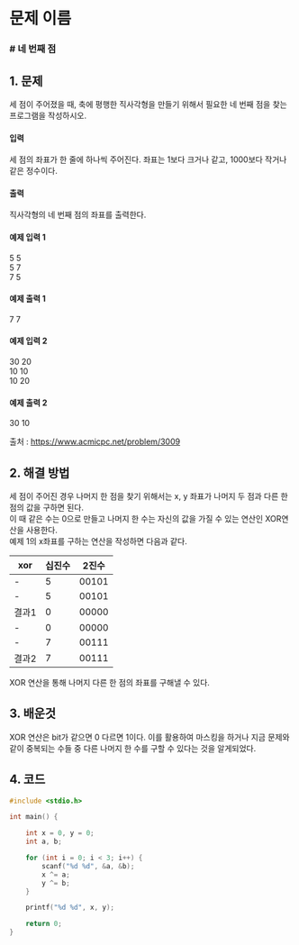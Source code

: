 # 문제 이름
### # 네 번째 점

## 1. 문제
세 점이 주어졌을 때, 축에 평행한 직사각형을 만들기 위해서 필요한 네 번째 점을 찾는 프로그램을 작성하시오.

#### 입력
세 점의 좌표가 한 줄에 하나씩 주어진다. 좌표는 1보다 크거나 같고, 1000보다 작거나 같은 정수이다.


#### 출력
직사각형의 네 번째 점의 좌표를 출력한다.

#### 예제 입력 1
5 5</br>
5 7</br>
7 5</br>

#### 예제 출력 1
7 7

#### 예제 입력 2
30 20</br>
10 10</br>
10 20</br>

#### 예제 출력 2
30 10

출처 : https://www.acmicpc.net/problem/3009

## 2. 해결 방법
세 점이 주어진 경우 나머지 한 점을 찾기 위해서는 x, y 좌표가 나머지 두 점과 다른 한 점의 값을 구하면 된다.</br>
이 때 같은 수는 0으로 만들고 나머지 한  수는 자신의 값을 가질 수 있는 연산인 XOR연산을 사용한다.</br>
예제 1의 x좌표를 구하는 연산을 작성하면 다음과 같다.</br>

xor | 십진수 | 2진수
--|--|--
-|5|00101
-|5|00101
결과1 |0|00000
-|0|00000
-|7|00111
결과2|7|00111

XOR 연산을 통해 나머지 다른 한 점의 좌표를 구해낼 수 있다.


## 3. 배운것
XOR 연산은 bit가 같으면 0 다르면 1이다. 이를 활용하여 마스킹을 하거나 지금 문제와 같이 중복되는 수들 중 다른 나머지 한 수를 구할 수 있다는 것을 알게되었다.

## 4. 코드

```C++
#include <stdio.h>

int main() {

	int x = 0, y = 0;
	int a, b;

	for (int i = 0; i < 3; i++) {
		scanf("%d %d", &a, &b);
		x ^= a;
		y ^= b;
	}

	printf("%d %d", x, y);

	return 0;
}
```
